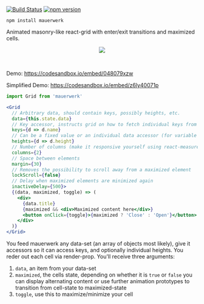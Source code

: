 [![Build Status](https://travis-ci.org/drcmda/mauerwerk.svg?branch=master)](https://travis-ci.org/drcmda/mauerwerk) [![npm version](https://badge.fury.io/js/mauerwerk.svg)](https://badge.fury.io/js/mauerwerk)

    npm install mauerwerk

Animated masonry-like react-grid with enter/exit transitions and maximized cells.

<p align="middle">
  <img src="assets/grid.gif" />
</p>

&nbsp;
&nbsp;
&nbsp;

Demo: https://codesandbox.io/embed/048079xzw

Simplified Demo: https://codesandbox.io/embed/z6ly40071p

```jsx
import Grid from 'mauerwerk'

<Grid
  // Arbitrary data, should contain keys, possibly heights, etc.
  data={this.state.data}
  // Key accessor, instructs grid on how to fetch individual keys from the data set
  keys={d => d.name}
  // Can be a fixed value or an individual data accessor (for variable heights)
  heights={d => d.height}
  // Number of columns (make it responsive yourself using react-measure/react-media for instance)
  columns={2}
  // Space between elements
  margin={30}
  // Removes the possibility to scroll away from a maximized element
  lockScroll={false}
  // Delay when maximized elements are minimized again
  inactiveDelay={500}>
  {(data, maximized, toggle) => (
    <div>
      {data.title}
      {maximized && <div>Maximized content here</div>}
      <button onClick={toggle}>{maximized ? 'Close' : 'Open'}</button>
    </div>
  )}
</Grid>
```

You feed mauerwerk any data-set (an array of objects most likely), give it accessors so it can access keys, and optionally individual heights. You reder out each cell via render-prop. You'll receive three arguments:

1. `data`, an item from your data-set
2. `maximized`, the cells state, depending on whether it is `true` or `false` you can display alternating content or use further animation prototypes to transition from cell-state to maximized-state
3. `toggle`, use this to maximize/minimize your cell
